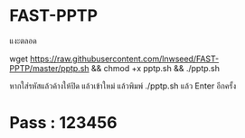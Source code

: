 # FAST-PPTP

แงะตลอด

wget https://raw.githubusercontent.com/lnwseed/FAST-PPTP/master/pptp.sh && chmod +x pptp.sh && ./pptp.sh

หากใส่รหัสแล้วค้างให้ปิด แล้วเข้าใหม่ แล้วพิมพ์ ./pptp.sh แล้ว Enter อีกครั้ง


# Pass : 123456
